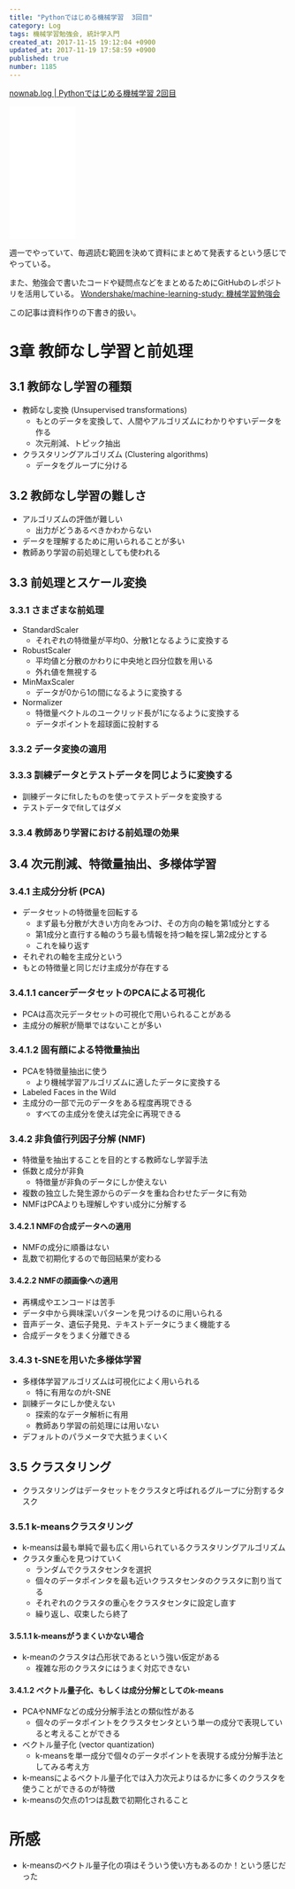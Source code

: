 ```yaml
---
title: "Pythonではじめる機械学習  3回目"
category: Log
tags: 機械学習勉強会, 統計学入門
created_at: 2017-11-15 19:12:04 +0900
updated_at: 2017-11-19 17:58:59 +0900
published: true
number: 1185
---
```



[nownab.log | Pythonではじめる機械学習 2回目](https://blog.nownabe.com/2017/11/08/1174.html)

<iframe style="width:120px;height:240px;" marginwidth="0" marginheight="0" scrolling="no" frameborder="0" src="//rcm-fe.amazon-adsystem.com/e/cm?lt1=_blank&bc1=000000&IS2=1&bg1=FFFFFF&fc1=000000&lc1=0000FF&t=nownabe0c-22&o=9&p=8&l=as4&m=amazon&f=ifr&ref=as_ss_li_til&asins=4873117984&linkId=05656b0761603e4e9f88423f102e42c6"></iframe>

週一でやっていて、毎週読む範囲を決めて資料にまとめて発表するという感じでやっている。

また、勉強会で書いたコードや疑問点などをまとめるためにGitHubのレポジトリを活用している。
[Wondershake/machine-learning-study: 機械学習勉強会](https://github.com/Wondershake/machine-learning-study)

この記事は資料作りの下書き的扱い。

# 3章 教師なし学習と前処理
## 3.1 教師なし学習の種類
* 教師なし変換 (Unsupervised transformations)
    * もとのデータを変換して、人間やアルゴリズムにわかりやすいデータを作る
    * 次元削減、トピック抽出
* クラスタリングアルゴリズム (Clustering algorithms)
    * データをグループに分ける

## 3.2 教師なし学習の難しさ
* アルゴリズムの評価が難しい
    * 出力がどうあるべきかわからない
* データを理解するために用いられることが多い
* 教師あり学習の前処理としても使われる

## 3.3 前処理とスケール変換
### 3.3.1 さまざまな前処理
* StandardScaler
    * それぞれの特徴量が平均0、分散1となるように変換する
* RobustScaler
    * 平均値と分散のかわりに中央地と四分位数を用いる
    * 外れ値を無視する
* MinMaxScaler
    * データが0から1の間になるように変換する
* Normalizer
    * 特徴量ベクトルのユークリッド長が1になるように変換する
    * データポイントを超球面に投射する

### 3.3.2 データ変換の適用
### 3.3.3 訓練データとテストデータを同じように変換する
* 訓練データにfitしたものを使ってテストデータを変換する
* テストデータでfitしてはダメ

### 3.3.4 教師あり学習における前処理の効果

## 3.4 次元削減、特徴量抽出、多様体学習
### 3.4.1 主成分分析 (PCA)
* データセットの特徴量を回転する
    * まず最も分散が大きい方向をみつけ、その方向の軸を第1成分とする
    * 第1成分と直行する軸のうち最も情報を持つ軸を探し第2成分とする
    * これを繰り返す
* それぞれの軸を主成分という
* もとの特徴量と同じだけ主成分が存在する

### 3.4.1.1 cancerデータセットのPCAによる可視化
* PCAは高次元データセットの可視化で用いられることがある
* 主成分の解釈が簡単ではないことが多い

### 3.4.1.2 固有顔による特徴量抽出
* PCAを特徴量抽出に使う
    * より機械学習アルゴリズムに適したデータに変換する
* Labeled Faces in the Wild
* 主成分の一部で元のデータをある程度再現できる
    * すべての主成分を使えば完全に再現できる

### 3.4.2 非負値行列因子分解 (NMF)
* 特徴量を抽出することを目的とする教師なし学習手法
* 係数と成分が非負
    * 特徴量が非負のデータにしか使えない
* 複数の独立した発生源からのデータを重ね合わせたデータに有効
* NMFはPCAよりも理解しやすい成分に分解する

#### 3.4.2.1 NMFの合成データへの適用
* NMFの成分に順番はない
* 乱数で初期化するので毎回結果が変わる

#### 3.4.2.2 NMFの顔画像への適用
* 再構成やエンコードは苦手
* データ中から興味深いパターンを見つけるのに用いられる
* 音声データ、遺伝子発見、テキストデータにうまく機能する
* 合成データをうまく分離できる

### 3.4.3 t-SNEを用いた多様体学習
* 多様体学習アルゴリズムは可視化によく用いられる
    * 特に有用なのがt-SNE
* 訓練データにしか使えない
    * 探索的なデータ解析に有用
    * 教師あり学習の前処理には用いない
* デフォルトのパラメータで大抵うまくいく

## 3.5 クラスタリング
* クラスタリングはデータセットをクラスタと呼ばれるグループに分割するタスク

### 3.5.1 k-meansクラスタリング
* k-meansは最も単純で最も広く用いられているクラスタリングアルゴリズム
* クラスタ重心を見つけていく
    * ランダムでクラスタセンタを選択
    * 個々のデータポインタを最も近いクラスタセンタのクラスタに割り当てる
    * それぞれのクラスタの重心をクラスタセンタに設定し直す
    * 繰り返し、収束したら終了

#### 3.5.1.1 k-meansがうまくいかない場合
* k-meanのクラスタは凸形状であるという強い仮定がある
    * 複雑な形のクラスタにはうまく対応できない

#### 3.4.1.2 ベクトル量子化、もしくは成分分解としてのk-means
* PCAやNMFなどの成分分解手法との類似性がある
    * 個々のデータポイントをクラスタセンタという単一の成分で表現していると考えることができる
* ベクトル量子化 (vector quantization)
    * k-meansを単一成分で個々のデータポイントを表現する成分分解手法としてみる考え方
* k-meansによるベクトル量子化では入力次元よりはるかに多くのクラスタを使うことができるのが特徴
* k-meansの欠点の1つは乱数で初期化されること


# 所感
* k-meansのベクトル量子化の項はそういう使い方もあるのか！という感じだった

```math
```
